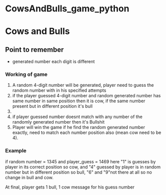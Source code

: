 # CowsAndBulls_game_python

<h1> Cows and Bulls </h1>
<h2>Point to remember</h2>
<ul>
    <li>generated number each digit is different</li>
</ul>
<h3>Working of game</h3>
<ol>
    <li>A random 4-digit number will be generated, player need to guess the random number with in his specified attempts</li>
    <li>if the player guessed 4-digit number and random generated number has same number in same position then it is cow, if the same number present but in different position it's bull<li>
    <li>if player guessed number doesnt match with any number of the randomly generated number then it's Bullshit</li>
    <li>Player will win the game if he find the random generated number exactly, need to match each number position also (mean cow need to be 4).
</ol>
<h3> Example</h3>
<p>if random number = 1345 and player_guess = 1469 here "1" is guesses by player in its correct position so cow, and "4" guessed by player is in random number but in different position so bull, "6" and "9"not there at all so no change in bull and cow.</p>
<p> At final, player gets 1 bull, 1 cow message for his guess number</p>
